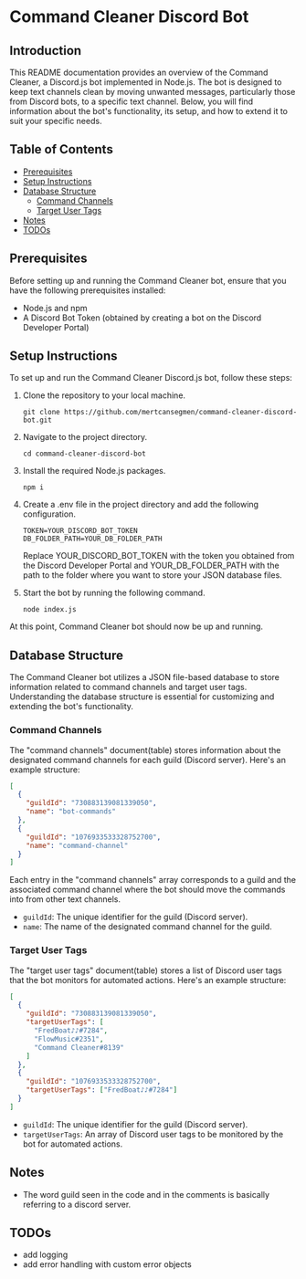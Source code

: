 # Command Cleaner Discord Bot

## Introduction

This README documentation provides an overview of the Command Cleaner, a Discord.js bot implemented in Node.js. The bot is designed to keep text channels clean by moving unwanted messages, particularly those from Discord bots, to a specific text channel. Below, you will find information about the bot's functionality, its setup, and how to extend it to suit your specific needs.

## Table of Contents

- [Prerequisites](#prerequisites)
- [Setup Instructions](#setup-instructions)
- [Database Structure](#database-structure)
  - [Command Channels](#command-channels)
  - [Target User Tags](#target-user-tags)
- [Notes](#notes)
- [TODOs](#todos)

## Prerequisites

Before setting up and running the Command Cleaner bot, ensure that you have the following prerequisites installed:

- Node.js and npm
- A Discord Bot Token (obtained by creating a bot on the Discord Developer Portal)

## Setup Instructions

To set up and run the Command Cleaner Discord.js bot, follow these steps:

1. Clone the repository to your local machine.

   ```shell
   git clone https://github.com/mertcansegmen/command-cleaner-discord-bot.git
   ```

1. Navigate to the project directory.

   ```shell
   cd command-cleaner-discord-bot
   ```

1. Install the required Node.js packages.

   ```shell
   npm i
   ```

1. Create a .env file in the project directory and add the following configuration.

   ```shell
   TOKEN=YOUR_DISCORD_BOT_TOKEN
   DB_FOLDER_PATH=YOUR_DB_FOLDER_PATH
   ```

   Replace YOUR_DISCORD_BOT_TOKEN with the token you obtained from the Discord Developer Portal and YOUR_DB_FOLDER_PATH with the path to the folder where you want to store your JSON database files.

1. Start the bot by running the following command.

   ```shell
   node index.js
   ```

At this point, Command Cleaner bot should now be up and running.

## Database Structure

The Command Cleaner bot utilizes a JSON file-based database to store information related to command channels and target user tags. Understanding the database structure is essential for customizing and extending the bot's functionality.

### Command Channels

The "command channels" document(table) stores information about the designated command channels for each guild (Discord server). Here's an example structure:

```json
[
  {
    "guildId": "730883139081339050",
    "name": "bot-commands"
  },
  {
    "guildId": "1076933533328752700",
    "name": "command-channel"
  }
]
```

Each entry in the "command channels" array corresponds to a guild and the associated command channel where the bot should move the commands into from other text channels.

- `guildId`: The unique identifier for the guild (Discord server).
- `name`: The name of the designated command channel for the guild.

### Target User Tags

The "target user tags" document(table) stores a list of Discord user tags that the bot monitors for automated actions. Here's an example structure:

```json
[
  {
    "guildId": "730883139081339050",
    "targetUserTags": [
      "FredBoat♪♪#7284",
      "FlowMusic#2351",
      "Command Cleaner#8139"
    ]
  },
  {
    "guildId": "1076933533328752700",
    "targetUserTags": ["FredBoat♪♪#7284"]
  }
]
```

- `guildId`: The unique identifier for the guild (Discord server).
- `targetUserTags`: An array of Discord user tags to be monitored by the bot for automated actions.

## Notes

- The word guild seen in the code and in the comments is basically referring to a discord server.

## TODOs

- add logging
- add error handling with custom error objects
